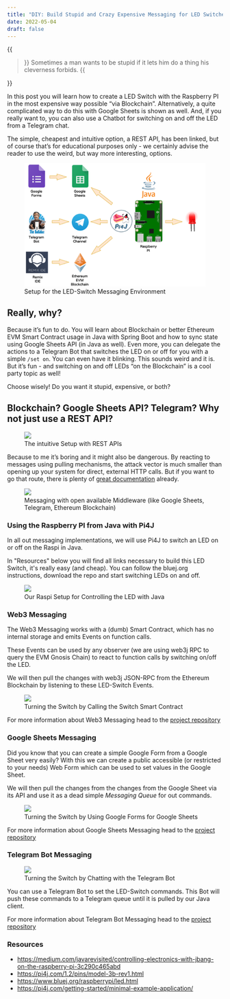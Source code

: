 ```yaml
---
title: "DIY: Build Stupid and Crazy Expensive Messaging for LED Switches"
date: 2022-05-04
draft: false
---
```


{{<blockquote author="John Steinbeck">}}
Sometimes a man wants to be stupid if it lets him do a thing his cleverness forbids.
{{</blockquote>}}

In this post you will learn how to create a LED Switch with the Raspberry PI in the most expensive way possible “via Blockchain”. Alternatively, a quite complicated way to do this with Google Sheets is shown as well. And, if you really want to, you can also use a Chatbot for switching on and off the LED from a Telegram chat.  

The simple, cheapest and intuitive option, a REST API, has been linked, but of course that’s for educational purposes only - we certainly advise the reader to use the weird, but way more interesting, options.

<figure>
<img src="https://raw.githubusercontent.com/ice09/ethereum-gsheets-telegram-raspi-messaging/main/docs/img/overview.png">
<figcaption>Setup for the LED-Switch Messaging Environment</figcaption>
</figure>

## Really, why?

Because it’s fun to do. You will learn about Blockchain or better Ethereum EVM Smart Contract usage in Java with Spring Boot and how to sync state using Google Sheets API (in Java as well). Even more, you can delegate the actions to a Telegram Bot that switches the LED on or off for you with a simple `/set on`. You can even have it blinking. This sounds weird and it is. But it’s fun - and switching on and off LEDs “on the Blockchain” is a cool party topic as well!

Choose wisely! Do you want it stupid, expensive, or both?

## Blockchain? Google Sheets API? Telegram? Why not just use a REST API?

<figure>
<img src="/images/raspi_rest.png"/>
<figcaption>The intuitive Setup with REST APIs</figcaption>
</figure>

Because to me it’s boring and it might also be dangerous. By reacting to messages using pulling mechanisms, the attack vector is much smaller than opening up your system for direct, external HTTP calls. But if you want to go that route, there is plenty of [great documentation]( https://webtechie.be/post/2019-05-23-pi4j-adding-a-rest-interface-with-spring-boot/) already.

<figure>
<img src="/images/raspi_messaging.png"/>
<figcaption>Messaging with open available Middleware (like Google Sheets, Telegram, Ethereum Blockchain)</figcaption>
</figure>

### Using the Raspberry PI from Java with Pi4J

In all out messaging implementations, we will use Pi4J to switch an LED on or off on the Raspi in Java.

In "Resources" below you will find all links necessary to build this LED Switch, it's really easy (and cheap). You can follow the bluej.org instructions, download the repo and start switching LEDs on and off.

<figure>
<img src="/images/circuit_raspi_led.png"/>
<figcaption>Our Raspi Setup for Controlling the LED with Java</figcaption>
</figure>

### Web3 Messaging

The Web3 Messaging works with a (dumb) Smart Contract, which has no internal storage and emits Events on function calls.

These Events can be used by any observer (we are using web3j RPC to query the EVM Gnosis Chain) to react to function calls by switching on/off the LED. 

We will then pull the changes with web3j JSON-RPC from the Ethereum Blockchain by listening to these LED-Switch Events.

<figure>
<img src="/images/blockscout_1.png"/>
<figcaption>Turning the Switch by Calling the Switch Smart Contract</figcaption>
</figure>

For more information about Web3 Messaging head to the [project repository](https://github.com/ice09/ethereum-gsheets-telegram-raspi-messaging)

### Google Sheets Messaging

Did you know that you can create a simple Google Form from a Google Sheet very easily? With this we can create a public accessible (or restricted to your needs) Web Form which can be used to set values in the Google Sheet.

We will then pull the changes from the changes from the Google Sheet via its API and use it as a dead simple *Messaging Queue* for out commands.

<figure>
<img src="/images/led_switch_view.png"/>
<figcaption>Turning the Switch by Using Google Forms for Google Sheets</figcaption>
</figure>

For more information about Google Sheets Messaging head to the [project repository](https://github.com/ice09/ethereum-gsheets-telegram-raspi-messaging)

### Telegram Bot Messaging

<figure>
<img src="/images/tg_led_chat.png"/>
<figcaption>Turning the Switch by Chatting with the Telegram Bot</figcaption>
</figure>

You can use a Telegram Bot to set the LED-Switch commands. This Bot will push these commands to a Telegram queue until it is pulled by our Java client.

For more information about Telegram Bot Messaging head to the [project repository](https://github.com/ice09/ethereum-gsheets-telegram-raspi-messaging)

### Resources

* https://medium.com/javarevisited/controlling-electronics-with-jbang-on-the-raspberry-pi-3c290c465abd
* https://pi4j.com/1.2/pins/model-3b-rev1.html
* https://www.bluej.org/raspberrypi/led.html
* https://pi4j.com/getting-started/minimal-example-application/
